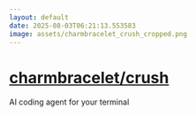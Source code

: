 ```yaml
---
layout: default
date: 2025-08-03T06:21:13.553583
image: assets/charmbracelet_crush_cropped.png
---
```


# [charmbracelet/crush](https://github.com/charmbracelet/crush)

AI coding agent for your terminal
